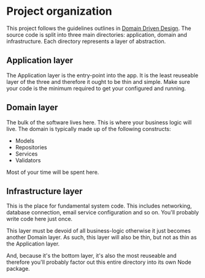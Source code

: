 # Project organization
This project follows the guidelines outlines in [Domain Driven Design][1]. The
source code is split into three main directories: application, domain and
infrastructure. Each directory represents a layer of abstraction.

## Application layer
The Application layer is the entry-point into the app. It is the least reuseable
layer of the three and therefore it ought to be thin and simple. Make sure your
code is the minimum required to get your configured and running.

## Domain layer
The bulk of the software lives here. This is where your business logic will
live. The domain is typically made up of the following constructs:

* Models
* Repositories
* Services
* Validators

Most of your time will be spent here.

## Infrastructure layer
This is the place for fundamental system code. This includes networking,
database connection, email service configuration and so on. You'll probably
write code here just once.

This layer must be devoid of all business-logic otherwise it just becomes
another Domain layer. As such, this layer will also be thin, but not as thin as
the Application layer.

And, because it's the bottom layer, it's also the most reuseable and therefore
you'll probably factor out this entire directory into its own Node package.

[1]: https://martinfowler.com/tags/domain%20driven%20design.html

